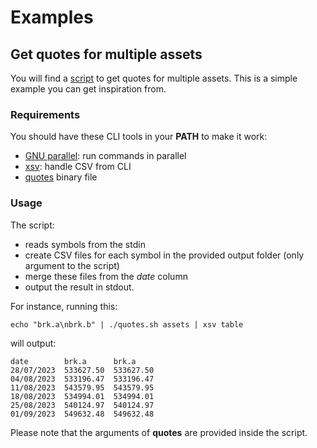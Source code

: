 # Examples

## Get quotes for multiple assets

You will find a [script](./quotes.sh) to get quotes for multiple assets. This is a simple example you can get inspiration from.

### Requirements

You should have these CLI tools in your **PATH** to make it work:

- [GNU parallel](https://www.gnu.org/software/parallel/): run commands in parallel
- [xsv](https://github.com/BurntSushi/xsv): handle CSV from CLI
- [quotes](https://github.com/noalino/boursorama-finance-go/releases) binary file

### Usage

The script:

- reads symbols from the stdin
- create CSV files for each symbol in the provided output folder (only argument to the script)
- merge these files from the _date_ column
- output the result in stdout.

For instance, running this:

```shell
echo "brk.a\nbrk.b" | ./quotes.sh assets | xsv table
```

will output:

```shell
date        brk.a      brk.a
28/07/2023  533627.50  533627.50
04/08/2023  533196.47  533196.47
11/08/2023  543579.95  543579.95
18/08/2023  534994.01  534994.01
25/08/2023  540124.97  540124.97
01/09/2023  549632.48  549632.48
```

Please note that the arguments of **quotes** are provided inside the script.
